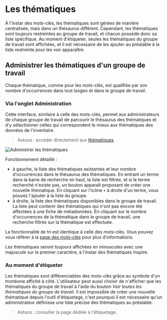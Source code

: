 # Les thématiques <i class="fa fa-paperclip"></i>

À l'instar des mots-clés, les thématiques sont gérées de manière centralisée, mais dans un thésaurus différent. Cependant, les thématiques sont toujours restreintes au groupe de travail, et chacun possède donc sa liste spécifique. Au moment d'étiqueter, seules les thématiques du groupe de travail sont affichées, et il est nécessaire de les ajouter au préalable à la liste restreinte pour les voir apparaître.

## Administrer les thématiques d'un groupe de travail

Chaque thématique, comme pour les mots-clés, est qualifiée par son nombre d'occurrences dans tout Isogeo et dans le groupe de travail.

### Via l'onglet Administration

Cette interface, similaire à celle des mots-clés, permet aux administrateurs de chaque groupe de travail de parcourir le thésaurus des thématiques et d'y sélectionner celles qui correspondent le mieux aux thématiques des données de l'inventaire.

> Astuce : accéder directement aux [thématiques](https://app.isogeo.com/admin/group-themes).

![Administrer les thématiques](/assets/adm_group_themes.png "Administrer les thématiques")

Fonctionnement détaillé :

* à gauche, la liste des thématiques existantes et leur nombre d'occurrences dans le thésaurus des thématiques. En entrant un terme dans la barre de recherche en haut, la liste est filtrée, et si le terme recherché n'existe pas, un bouton apparaît proposant de créer une nouvelle thématique. En cliquant sur l'icône `+` à droite d'un terme, vous pouvez l'ajouter à la liste du groupe.
* à droite, la liste des thématiques disponibles dans le groupe de travail. La liste peut contenir des thématiques qui n'ont pas encore été affectées à une fiche de métadonnées. En cliquant sur le nombre d'occurrences de la thématique dans le groupe de travail, une recherche filtrée sur la thématique est effectuée.

La fonctionnalité de tri est identique à celle des mots-clés. Vous pouvez vous référer à la [page des mots-clés](./keywords.md) pour plus d'informations.

Les thématiques seront toujours affichées en minuscules avec une majuscule sur le premier caractère, à l'instar des thématiques Inspire.

### Au moment d'étiqueter

Les thématiques sont différenciables des mots-clés grâce au symbole d'un trombone <i class="fa fa-paperclip"></i> affiché à côté. L'utilisateur peut aussi choisir de n'afficher que les thématiques du groupe de travail à l'aide du bouton _Voir toutes les thématiques du groupe de travail_. Il est impossible de créer une nouvelle thématique depuis l'outil d'étiquetage, c'est pourquoi il est nécessaire qu'un administrateur définisse une liste précise des thématiques au préalable.

> Astuce : consulter la page dédiée à l'étiquetage.
